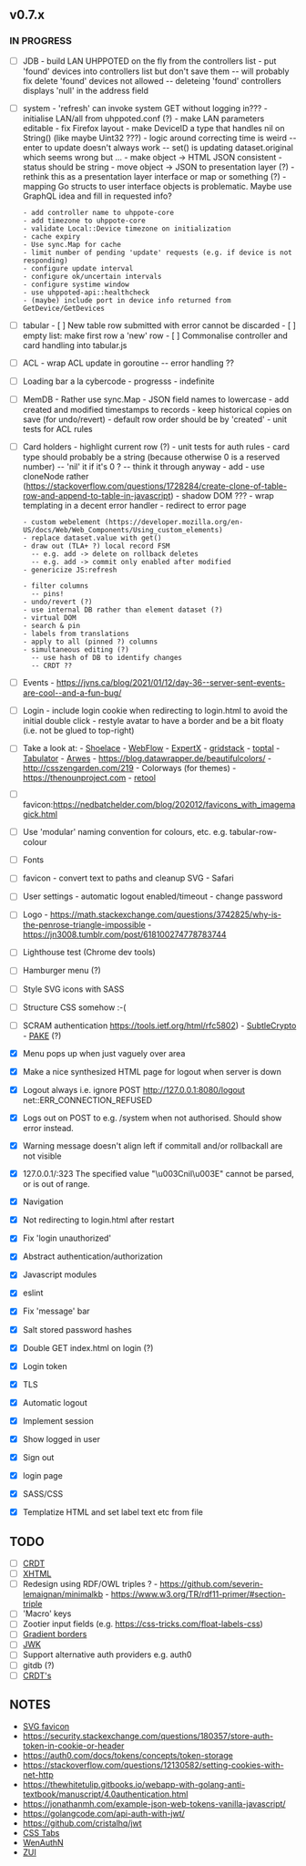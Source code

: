 ## v0.7.x

### IN PROGRESS

- [ ] JDB
      - build LAN UHPPOTED on the fly from the controllers list
      - put 'found' devices into controllers list but don't save them
        -- will probably fix delete 'found' devices not allowed
        -- deleteing 'found' controllers displays 'null' in the address field

- [ ] system
      - 'refresh' can invoke system GET without logging in???
      - initialise LAN/all from uhppoted.conf (?)
      - make LAN parameters editable
      - fix Firefox layout
      - make DeviceID a type that handles nil on String() (like maybe Uint32 ???)
      - logic around correcting time is weird
        -- enter to update doesn't always work
        -- set() is updating dataset.original which seems wrong but ...
      - make object -> HTML JSON consistent
        - status should be string
        - move object -> JSON to presentation layer (?)
        - rethink this as a presentation layer interface or map or something (?)
        - mapping Go structs to user interface objects is problematic. Maybe use GraphQL idea and fill in 
          requested info?

      - add controller name to uhppote-core
      - add timezone to uhppote-core
      - validate Local::Device timezone on initialization
      - cache expiry
      - Use sync.Map for cache
      - limit number of pending 'update' requests (e.g. if device is not responding)
      - configure update interval
      - configure ok/uncertain intervals
      - configure systime window
      - use uhppoted-api::healthcheck
      - (maybe) include port in device info returned from GetDevice/GetDevices

- [ ] tabular
      - [ ] New table row submitted with error cannot be discarded
      - [ ] empty list: make first row a 'new' row
      - [ ] Commonalise controller and card handling into tabular.js

- [ ] ACL
      - wrap ACL update in goroutine
        -- error handling ??

- [ ] Loading bar a la cybercode
      - progresss
      - indefinite

- [ ] MemDB
      - Rather use sync.Map
      - JSON field names to lowercase
      - add created and modified timestamps to records
      - keep historical copies on save (for undo/revert)
      - default row order should be by 'created'
      - unit tests for ACL rules

- [ ] Card holders
      - highlight current row (?)
      - unit tests for auth rules
      - card type should probably be a string (because otherwise 0 is a reserved number)
        -- 'nil' it if it's 0 ?
        -- think it through anyway
      - add
        - use cloneNode rather (https://stackoverflow.com/questions/1728284/create-clone-of-table-row-and-append-to-table-in-javascript)
        - shadow DOM ???
      - wrap templating in a decent error handler
        - redirect to error page

      - custom webelement (https://developer.mozilla.org/en-US/docs/Web/Web_Components/Using_custom_elements)
      - replace dataset.value with get()
      - draw out (TLA+ ?) local record FSM
        -- e.g. add -> delete on rollback deletes
        -- e.g. add -> commit only enabled after modified
      - genericize JS:refresh

      - filter columns
        -- pins!
      - undo/revert (?)
      - use internal DB rather than element dataset (?)
      - virtual DOM
      - search & pin
      - labels from translations
      - apply to all (pinned ?) columns
      - simultaneous editing (?) 
        -- use hash of DB to identify changes
        -- CRDT ??
      
- [ ] Events
      - https://jvns.ca/blog/2021/01/12/day-36--server-sent-events-are-cool--and-a-fun-bug/
      
- [ ] Login
      - include login cookie when redirecting to login.html to avoid the initial double click
      - restyle avatar to have a border and be a bit floaty (i.e. not be glued to top-right)

- [ ] Take a look at:
      - [Shoelace](https://shoelace.style)
      - [WebFlow](https://www.toptal.com/designers/webflow/webflow-advantages)
      - [ExpertX](https://www.toptal.com/designers/webflow/webflow-advantages)
      - [gridstack](https://gridstackjs.com)
      - [toptal](https://www.toptal.com/designers/ux/notification-design)
      - [Tabulator](http://tabulator.info)
      - [Arwes](https://arwes.dev)
      - https://blog.datawrapper.de/beautifulcolors/
      - http://csszengarden.com/219
      - Colorways (for themes)
      - https://thenounproject.com
      - [retool](https://retool.com)

- [ ] favicon:https://nedbatchelder.com/blog/202012/favicons_with_imagemagick.html
- [ ] Use 'modular' naming convention for colours, etc. e.g. tabular-row-colour

- [ ] Fonts
- [ ] favicon
      - convert text to paths and cleanup SVG
      - Safari
- [ ] User settings
      - automatic logout enabled/timeout
      - change password
- [ ] Logo 
      - https://math.stackexchange.com/questions/3742825/why-is-the-penrose-triangle-impossible
      - https://jn3008.tumblr.com/post/618100274778783744
- [ ] Lighthouse test (Chrome dev tools)
- [ ] Hamburger menu (?)
- [ ] Style SVG icons with SASS
- [ ] Structure CSS somehow :-(
- [ ] SCRAM authentication https://tools.ietf.org/html/rfc5802)
      - [SubtleCrypto](https://developer.mozilla.org/en-US/docs/Web/API/SubtleCrypto)
      - [PAKE](https://en.wikipedia.org/wiki/Password-authenticated_key_agreement) (?)

- [x] Menu pops up when just vaguely over area
- [x] Make a nice synthesized HTML page for logout when server is down
- [x] Logout always i.e. ignore POST http://127.0.0.1:8080/logout net::ERR_CONNECTION_REFUSED
- [x] Logs out on POST to e.g. /system when not authorised. Should show error instead.
- [x] Warning message doesn't align left if commitall and/or rollbackall are not visible
- [x] 127.0.0.1/:323 The specified value "\u003Cnil\u003E" cannot be parsed, or is out of range.
- [x] Navigation
- [x] Not redirecting to login.html after restart
- [x] Fix 'login unauthorized'
- [x] Abstract authentication/authorization
- [x] Javascript modules
- [x] eslint
- [x] Fix 'message' bar 
- [x] Salt stored password hashes
- [x] Double GET index.html on login (?)
- [x] Login token
- [x] TLS
- [x] Automatic logout
- [x] Implement session
- [x] Show logged in user
- [x] Sign out
- [x] login page
- [x] SASS/CSS
- [x] Templatize HTML and set label text etc from file

## TODO

- [ ] [CRDT](https://concordant.io/software)
- [ ] [XHTML](https://www.nayuki.io/page/practical-guide-to-xhtml)
- [ ] Redesign using RDF/OWL triples ? 
      - https://github.com/severin-lemaignan/minimalkb
      - https://www.w3.org/TR/rdf11-primer/#section-triple
- [ ] 'Macro' keys
- [ ] Zootier input fields (e.g. https://css-tricks.com/float-labels-css)
- [ ] [Gradient borders](https://css-tricks.com/gradient-borders-in-css/)
- [ ] [JWK](https://tools.ietf.org/html/rfc7517)
- [ ] Support alternative auth providers e.g. auth0
- [ ] gitdb (?)
- [ ] [CRDT's](https://josephg.com/blog/crdts-are-the-future)

## NOTES

- [SVG favicon](https://medium.com/swlh/are-you-using-svg-favicons-yet-a-guide-for-modern-browsers-836a6aace3df)
- https://security.stackexchange.com/questions/180357/store-auth-token-in-cookie-or-header
- https://auth0.com/docs/tokens/concepts/token-storage
- https://stackoverflow.com/questions/12130582/setting-cookies-with-net-http
- https://thewhitetulip.gitbooks.io/webapp-with-golang-anti-textbook/manuscript/4.0authentication.html
- https://jonathanmh.com/example-json-web-tokens-vanilla-javascript/
- https://golangcode.com/api-auth-with-jwt/
- https://github.com/cristalhq/jwt
- [CSS Tabs](https://codepen.io/axelaredz/pen/ipome)
- [WenAuthN](https://trustfoundry.net/passwords-are-dead-long-live-webauthn)
- [ZUI](https://zircleui.github.io/docs/examples/home.html)
